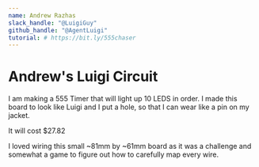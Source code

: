 ```yaml
---
name: Andrew Razhas
slack_handle: "@LuigiGuy"
github_handle: "@AgentLuigi"
tutorial: # https://bit.ly/555chaser
---
```


# Andrew's Luigi Circuit

I am making a 555 Timer that will light up 10 LEDS in order. I made this board to look like Luigi and I put a hole, so that I can wear like a pin on my jacket.

It will cost $27.82

I loved wiring this small ~81mm by ~61mm board as it was a challenge and somewhat a game to figure out how to carefully map every wire.
